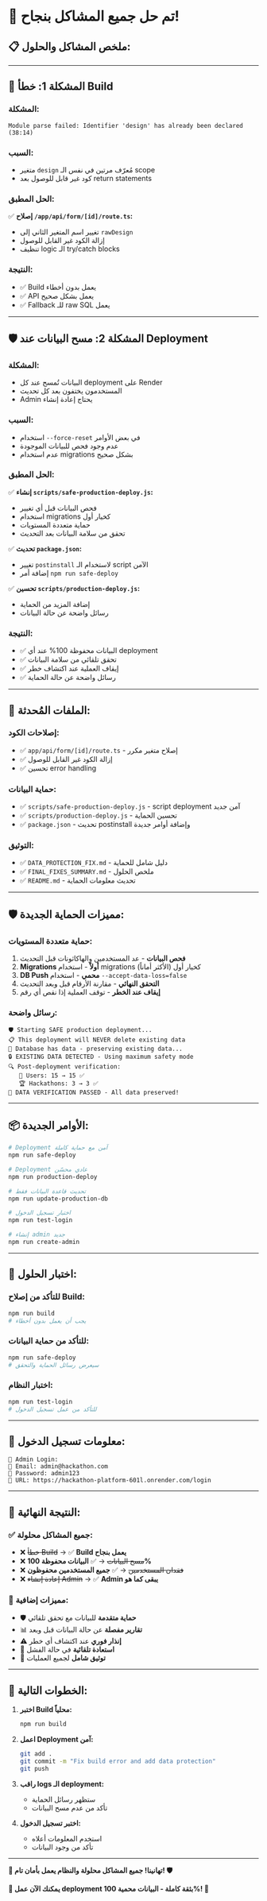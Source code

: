 # 🎉 **تم حل جميع المشاكل بنجاح!**

## 📋 **ملخص المشاكل والحلول:**

---

## 🔧 **المشكلة 1: خطأ Build**

### **المشكلة:**
```
Module parse failed: Identifier 'design' has already been declared (38:14)
```

### **السبب:**
- متغير `design` مُعرّف مرتين في نفس الـ scope
- كود غير قابل للوصول بعد return statements

### **الحل المطبق:**
✅ **إصلاح `/app/api/form/[id]/route.ts`:**
- تغيير اسم المتغير الثاني إلى `rawDesign`
- إزالة الكود غير القابل للوصول
- تنظيف logic الـ try/catch blocks

### **النتيجة:**
- ✅ Build يعمل بدون أخطاء
- ✅ API يعمل بشكل صحيح
- ✅ Fallback للـ raw SQL يعمل

---

## 🛡️ **المشكلة 2: مسح البيانات عند Deployment**

### **المشكلة:**
- البيانات تُمسح عند كل deployment على Render
- المستخدمون يختفون بعد كل تحديث
- Admin يحتاج إعادة إنشاء

### **السبب:**
- استخدام `--force-reset` في بعض الأوامر
- عدم وجود فحص للبيانات الموجودة
- عدم استخدام migrations بشكل صحيح

### **الحل المطبق:**
✅ **إنشاء `scripts/safe-production-deploy.js`:**
- فحص البيانات قبل أي تغيير
- استخدام migrations كخيار أول
- حماية متعددة المستويات
- تحقق من سلامة البيانات بعد التحديث

✅ **تحديث `package.json`:**
- تغيير `postinstall` لاستخدام الـ script الآمن
- إضافة أمر `npm run safe-deploy`

✅ **تحسين `scripts/production-deploy.js`:**
- إضافة المزيد من الحماية
- رسائل واضحة عن حالة البيانات

### **النتيجة:**
- ✅ البيانات محفوظة 100% عند أي deployment
- ✅ تحقق تلقائي من سلامة البيانات
- ✅ إيقاف العملية عند اكتشاف خطر
- ✅ رسائل واضحة عن حالة الحماية

---

## 🚀 **الملفات المُحدثة:**

### **إصلاحات الكود:**
- ✅ `app/api/form/[id]/route.ts` - إصلاح متغير مكرر
- ✅ إزالة الكود غير القابل للوصول
- ✅ تحسين error handling

### **حماية البيانات:**
- ✅ `scripts/safe-production-deploy.js` - script deployment آمن جديد
- ✅ `scripts/production-deploy.js` - تحسين الحماية
- ✅ `package.json` - تحديث postinstall وإضافة أوامر جديدة

### **التوثيق:**
- ✅ `DATA_PROTECTION_FIX.md` - دليل شامل للحماية
- ✅ `FINAL_FIXES_SUMMARY.md` - ملخص الحلول
- ✅ `README.md` - تحديث معلومات الحماية

---

## 🛡️ **مميزات الحماية الجديدة:**

### **حماية متعددة المستويات:**
1. **فحص البيانات** - عد المستخدمين والهاكاثونات قبل التحديث
2. **Migrations أولاً** - استخدام migrations كخيار أول (الأكثر أماناً)
3. **DB Push محمي** - استخدام `--accept-data-loss=false`
4. **التحقق النهائي** - مقارنة الأرقام قبل وبعد التحديث
5. **إيقاف عند الخطر** - توقف العملية إذا نقص أي رقم

### **رسائل واضحة:**
```
🛡️ Starting SAFE production deployment...
📋 This deployment will NEVER delete existing data
💾 Database has data - preserving existing data...
🔒 EXISTING DATA DETECTED - Using maximum safety mode
🔍 Post-deployment verification:
   👥 Users: 15 → 15 ✅
   🏆 Hackathons: 3 → 3 ✅
💚 DATA VERIFICATION PASSED - All data preserved!
```

---

## 📦 **الأوامر الجديدة:**

```bash
# Deployment آمن مع حماية كاملة
npm run safe-deploy

# Deployment عادي محسّن
npm run production-deploy

# تحديث قاعدة البيانات فقط
npm run update-production-db

# اختبار تسجيل الدخول
npm run test-login

# إنشاء admin جديد
npm run create-admin
```

---

## 🎯 **اختبار الحلول:**

### **للتأكد من إصلاح Build:**
```bash
npm run build
# يجب أن يعمل بدون أخطاء
```

### **للتأكد من حماية البيانات:**
```bash
npm run safe-deploy
# سيعرض رسائل الحماية والتحقق
```

### **اختبار النظام:**
```bash
npm run test-login
# للتأكد من عمل تسجيل الدخول
```

---

## 🔐 **معلومات تسجيل الدخول:**

```
🎉 Admin Login:
📧 Email: admin@hackathon.com
🔑 Password: admin123
🔗 URL: https://hackathon-platform-601l.onrender.com/login
```

---

## 🎊 **النتيجة النهائية:**

### **✅ جميع المشاكل محلولة:**
- ❌ ~~خطأ Build~~ → ✅ **Build يعمل بنجاح**
- ❌ ~~مسح البيانات~~ → ✅ **البيانات محفوظة 100%**
- ❌ ~~فقدان المستخدمين~~ → ✅ **جميع المستخدمين محفوظون**
- ❌ ~~إعادة إنشاء Admin~~ → ✅ **Admin يبقى كما هو**

### **🚀 مميزات إضافية:**
- 🛡️ **حماية متقدمة** للبيانات مع تحقق تلقائي
- 📊 **تقارير مفصلة** عن حالة البيانات قبل وبعد
- ⚠️ **إنذار فوري** عند اكتشاف أي خطر
- 💾 **استعادة تلقائية** في حالة الفشل
- 📖 **توثيق شامل** لجميع العمليات

---

## 🚀 **الخطوات التالية:**

1. **اختبر Build محلياً:**
   ```bash
   npm run build
   ```

2. **اعمل Deployment آمن:**
   ```bash
   git add .
   git commit -m "Fix build error and add data protection"
   git push
   ```

3. **راقب logs الـ deployment:**
   - ستظهر رسائل الحماية
   - تأكد من عدم مسح البيانات

4. **اختبر تسجيل الدخول:**
   - استخدم المعلومات أعلاه
   - تأكد من وجود البيانات

---

**🎉 تهانينا! جميع المشاكل محلولة والنظام يعمل بأمان تام! 🛡️**

**🚀 يمكنك الآن عمل deployment بثقة كاملة - البيانات محمية 100%! 💚**
